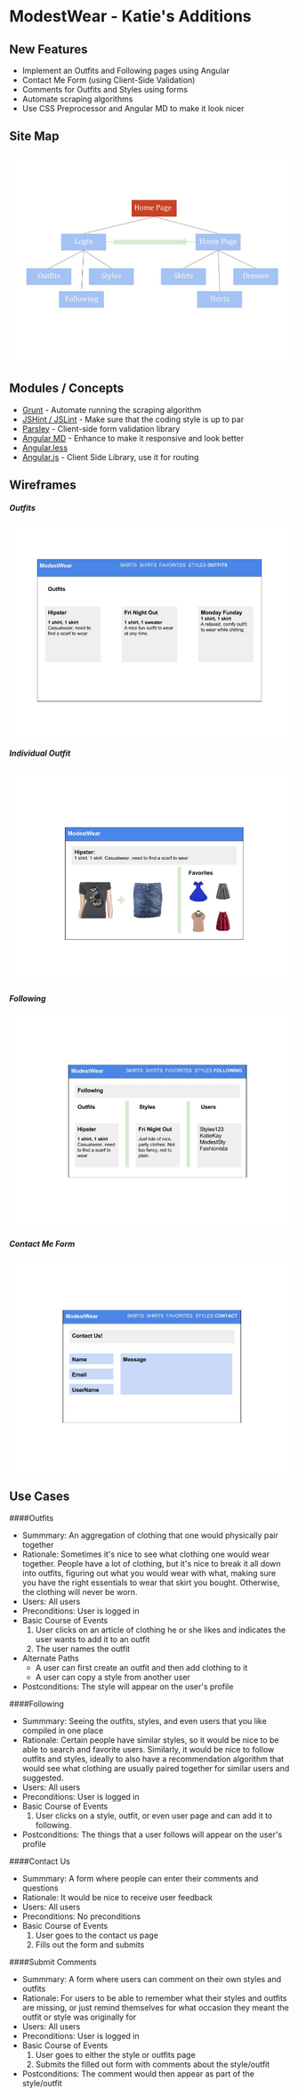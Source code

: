 # ModestWear - Katie's Additions

## New Features
- Implement an Outfits and Following pages using Angular
- Contact Me Form (using Client-Side Validation)
- Comments for Outfits and Styles using forms
- Automate scraping algorithms
- Use CSS Preprocessor and Angular MD to make it look nicer

## Site Map
![sitemap page image](/documentation/SiteMap.jpg?raw=true "SiteMap")

## Modules / Concepts
- [Grunt](http://gruntjs.com/) - Automate running the scraping algorithm
- [JSHint / JSLint](http://jshint.com/) - Make sure that the coding style is up to par
- [Parsley](http://parsleyjs.org/) - Client-side form validation library
- [Angular MD](https://material.angularjs.org/latest/) - Enhance to make it responsive and look better
- [Angular.less](https://www.npmjs.com/package/angular-less)
- [Angular.js](https://angularjs.org/) - Client Side Library, use it for routing

## Wireframes
##### Outfits
![outfits page image](/documentation/OutfitsPage.jpg?raw=true "OutfitsPage")
##### Individual Outfit
![outfit page image](/documentation/IndivOutfitPage.jpg?raw=true "IndivOutfit")
##### Following
![following page image](/documentation/FollowingPage.jpg?raw=true "FollowingPage")
##### Contact Me Form
![contact page image](/documentation/ContactMe.jpg?raw=true "Contact")


## Use Cases
####Outfits
- Summmary: An aggregation of clothing that one would physically pair together
- Rationale: Sometimes it's nice to see what clothing one would wear together. People have a lot of clothing, but it's nice to break it all down into outfits, figuring out what you would wear with what, making sure you have the right essentials to wear that skirt you bought. Otherwise, the clothing will never be worn.
- Users: All users
- Preconditions: User is logged in
- Basic Course of Events
  1. User clicks on an article of clothing he or she likes and indicates the user wants to add it to an outfit
  2. The user names the outfit
- Alternate Paths
  - A user can first create an outfit and then add clothing to it
  - A user can copy a style from another user
- Postconditions: The style will appear on the user's profile

####Following
- Summmary: Seeing the outfits, styles, and even users that you like compiled in one place
- Rationale: Certain people have similar styles, so it would be nice to be able to search and favorite users. Similarly, it would be nice to follow outfits and styles, ideally to also have a recommendation algorithm that would see what clothing are usually paired together for similar users and suggested. 
- Users: All users
- Preconditions: User is logged in
- Basic Course of Events
  1. User clicks on a style, outfit, or even user page and can add it to following.
- Postconditions: The things that a user follows will appear on the user's profile

####Contact Us
- Summmary: A form where people can enter their comments and questions
- Rationale: It would be nice to receive user feedback
- Users: All users
- Preconditions: No preconditions
- Basic Course of Events
  1. User goes to the contact us page
  2. Fills out the form and submits

####Submit Comments
- Summmary: A form where users can comment on their own styles and outfits
- Rationale: For users to be able to remember what their styles and outfits are missing, or just remind themselves for what occasion they meant the outfit or style was originally for
- Users: All users
- Preconditions: User is logged in
- Basic Course of Events
  1. User goes to either the style or outfits page
  2. Submits the filled out form with comments about the style/outfit
- Postconditions: The comment would then appear as part of the style/outfit